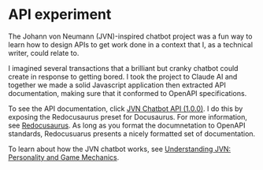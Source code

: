 # API experiment

The Johann von Neumann (JVN)-inspired chatbot project was a fun way to learn how to design APIs to get work done in a context that I, as a technical writer, could relate to.

I imagined several transactions that a brilliant but cranky chatbot could create in response to getting bored. I took the project to Claude AI and together we made a solid Javascript application then extracted API documentation, making sure that it conformed to OpenAPI specifications.

To see the  API documentation, click [JVN Chatbot API (1.0.0)](/api/jvn-chatbot). I do this by exposing the Redocusaurus preset for Docusaurus. For more information, see [Redocusaurus](https://redocusaurus.vercel.app/docs/). As long as you format the documnetation to OpenAPI standards, Redocusuarus presents a nicely formatted set of documentation.

To learn about how the JVN chatbot works, see [Understanding JVN: Personality and Game Mechanics](/docs/my-docs/jvn-personality-guide).
